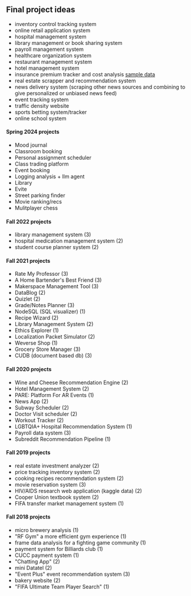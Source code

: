 ## Final project ideas
- inventory control tracking system
- online retail application system
- hospital management system
- library management or book sharing system
- payroll management system
- healthcare organization system
- restaurant management system
- hotel management system
- insurance premium tracker and cost analysis [sample data](https://archive.ics.uci.edu/ml/datasets/automobile)
- real estate scrapper and recommendation system
- news delivery system (scraping other news sources and combining to give personalized or unbiased news feed)
- event tracking system
- traffic density website
- sports betting system/tracker
- online school system

#### Spring 2024 projects
- Mood journal
- Classroom booking
- Personal assignment scheduler
- Class trading platform
- Event booking
- Logging analysis + llm agent
- Library
- Evite
- Street parking finder
- Movie ranking/recs
- Mulitplayer chess

#### Fall 2022 projects
- library management system (3)
- hospital medication management system (2)
- student course planner system (2)

#### Fall 2021 projects
- Rate My Professor (3)
- A Home Bartender's Best Friend (3)
- Makerspace Management Tool (3)
- DataBlog (2)
- Quizlet (2)
- Grade/Notes Planner (3)
- NodeSQL (SQL visualizer) (1)
- Recipe Wizard (2)
- Library Management System (2)
- Ethics Explorer (1)
- Localization Packet Simulator (2)
- Weverse Shop (1)
- Grocery Store Manager (3)
- CUDB (document based db) (3)

#### Fall 2020 projects
- Wine and Cheese Recommendation Engine (2)
- Hotel Management System (2)
- PARE: Platform For AR Events (1)
- News App (2)
- Subway Scheduler (2)
- Doctor Visit scheduler (2)
- Workout Tracker (2)
- LGBTQIA+ Hospital Recommendation System (1)
- Payroll data system (3)
- Subreddit Recommendation Pipeline (1)

#### Fall 2019 projects
- real estate investment analyzer (2)
- price tracking inventory system (2)
- cooking recipes recommendation system (2)
- movie reservation system (3)
- HIV/AIDS research web application (kaggle data) (2)
- Cooper Union textbook system (2)
- FIFA transfer market management system (1)

#### Fall 2018 projects
- micro brewery analysis (1)
- "RF Gym" a more efficient gym experience (1)
- frame data analysis for a fighting game community (1)
- payment system for Billiards club (1)
- CUCC payment system (1)
- "Chatting App" (2)
- mini Datatel (2)
- "Event Plus" event recommendation system (3)
- bakery website (2)
- "FIFA Ultimate Team Player Search" (1)
